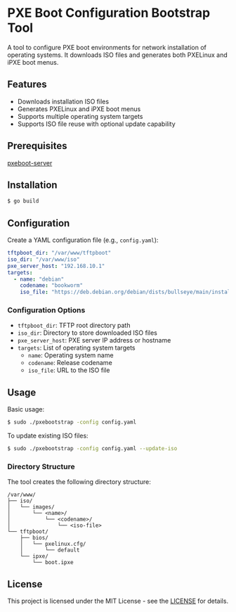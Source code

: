 # PXE Boot Configuration Bootstrap Tool

A tool to configure PXE boot environments for network installation of operating systems. It downloads ISO files and generates both PXELinux and iPXE boot menus.

## Features

- Downloads installation ISO files
- Generates PXELinux and iPXE boot menus
- Supports multiple operating system targets
- Supports ISO file reuse with optional update capability

## Prerequisites

[pxeboot-server](../pxeboot-server)

## Installation

```bash
$ go build
```

## Configuration

Create a YAML configuration file (e.g., `config.yaml`):

```yaml
tftpboot_dir: "/var/www/tftpboot"
iso_dir: "/var/www/iso"
pxe_server_host: "192.168.10.1"
targets:
  - name: "debian"
    codename: "bookworm"
    iso_file: "https://deb.debian.org/debian/dists/bullseye/main/installer-amd64/current/images/netboot/mini.iso"
```

### Configuration Options

- `tftpboot_dir`: TFTP root directory path
- `iso_dir`: Directory to store downloaded ISO files
- `pxe_server_host`: PXE server IP address or hostname
- `targets`: List of operating system targets
  - `name`: Operating system name
  - `codename`: Release codename
  - `iso_file`: URL to the ISO file

## Usage

Basic usage:

```bash
$ sudo ./pxebootstrap -config config.yaml
```

To update existing ISO files:

```bash
$ sudo ./pxebootstrap -config config.yaml --update-iso
```

### Directory Structure

The tool creates the following directory structure:

```
/var/www/
├── iso/
│   └── images/
│       └── <name>/
│           └── <codename>/
│               └── <iso-file>
└── tftpboot/
    ├── bios/
    │   └── pxelinux.cfg/
    │       └── default
    └── ipxe/
        └── boot.ipxe
```

## License

This project is licensed under the MIT License - see the [LICENSE](https://opensource.org/license/mit) for details.
